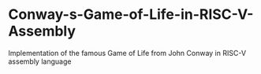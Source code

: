 # Conway-s-Game-of-Life-in-RISC-V-Assembly
Implementation of the famous Game of Life from John Conway in RISC-V assembly language

